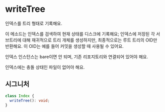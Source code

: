 # writeTree

인덱스를 트리 형태로 기록해요.

이 메소드는 인덱스를 검색하여 현재 상태를 디스크에 기록해요; 인덱스에 저장된 각 서브트리에 대해 재귀적으로 트리 개체를 생성하지만, 최종적으로는 루트 트리의 OID만 반환해요. 이 OID는 예를 들어 커밋을 생성할 때 사용될 수 있어요.

인덱스 인스턴스는 bare이면 안 되며, 기존 리포지토리와 연결되어 있어야 해요.

인덱스에는 충돌 상태인 파일이 없어야 해요.

## 시그니처

```ts
class Index {
  writeTree(): void;
}
```